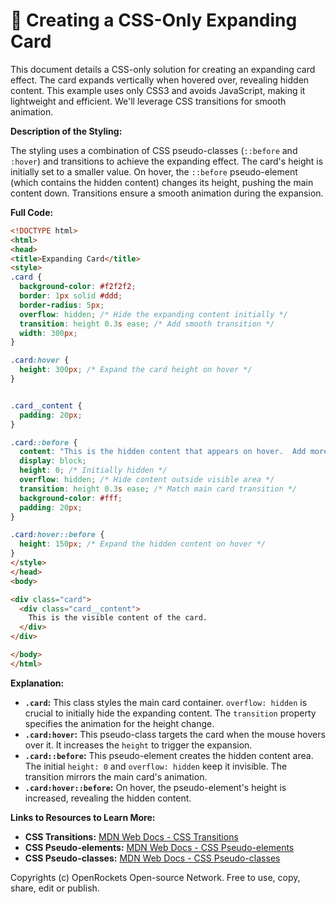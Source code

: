 # 🐞 Creating a CSS-Only Expanding Card


This document details a CSS-only solution for creating an expanding card effect.  The card expands vertically when hovered over, revealing hidden content. This example uses only CSS3 and avoids JavaScript, making it lightweight and efficient.  We'll leverage CSS transitions for smooth animation.


**Description of the Styling:**

The styling uses a combination of CSS pseudo-classes (`::before` and `:hover`) and transitions to achieve the expanding effect.  The card's height is initially set to a smaller value.  On hover, the `::before` pseudo-element (which contains the hidden content) changes its height, pushing the main content down.  Transitions ensure a smooth animation during the expansion.


**Full Code:**

```html
<!DOCTYPE html>
<html>
<head>
<title>Expanding Card</title>
<style>
.card {
  background-color: #f2f2f2;
  border: 1px solid #ddd;
  border-radius: 5px;
  overflow: hidden; /* Hide the expanding content initially */
  transition: height 0.3s ease; /* Add smooth transition */
  width: 300px;
}

.card:hover {
  height: 300px; /* Expand the card height on hover */
}


.card__content {
  padding: 20px;
}

.card::before {
  content: "This is the hidden content that appears on hover.  Add more details here as needed.";
  display: block;
  height: 0; /* Initially hidden */
  overflow: hidden; /* Hide content outside visible area */
  transition: height 0.3s ease; /* Match main card transition */
  background-color: #fff;
  padding: 20px;
}

.card:hover::before {
  height: 150px; /* Expand the hidden content on hover */
}
</style>
</head>
<body>

<div class="card">
  <div class="card__content">
    This is the visible content of the card.
  </div>
</div>

</body>
</html>
```

**Explanation:**

* **`.card`:** This class styles the main card container.  `overflow: hidden` is crucial to initially hide the expanding content. The `transition` property specifies the animation for the height change.
* **`.card:hover`:** This pseudo-class targets the card when the mouse hovers over it. It increases the `height` to trigger the expansion.
* **`.card::before`:** This pseudo-element creates the hidden content area. The initial `height: 0` and `overflow: hidden` keep it invisible.  The transition mirrors the main card's animation.
* **`.card:hover::before`:** On hover, the pseudo-element's height is increased, revealing the hidden content.



**Links to Resources to Learn More:**

* **CSS Transitions:** [MDN Web Docs - CSS Transitions](https://developer.mozilla.org/en-US/docs/Web/CSS/transition)
* **CSS Pseudo-elements:** [MDN Web Docs - CSS Pseudo-elements](https://developer.mozilla.org/en-US/docs/Web/CSS/Pseudo-elements)
* **CSS Pseudo-classes:** [MDN Web Docs - CSS Pseudo-classes](https://developer.mozilla.org/en-US/docs/Web/CSS/Pseudo-classes)


Copyrights (c) OpenRockets Open-source Network. Free to use, copy, share, edit or publish.

